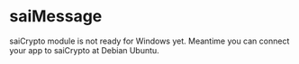 # saiMessage

saiCrypto module is not ready for Windows yet.
Meantime you can connect your app to saiCrypto at Debian Ubuntu.

